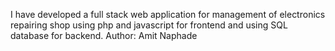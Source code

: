 I have developed a full stack web application for management of electronics repairing shop using php and javascript for frontend and using SQL database for backend.
Author: Amit Naphade
